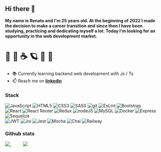 ## Hi there 👋

<strong>
My name is Renato and I'm 25 years old. At the beginning of 2022 I made the decision to make a career transition and since then I have been studying, practicing and dedicating myself a lot. Today I'm looking for an opportunity in the web development market.</strong>

#  🧗‍ 🥾  ☕  🪐  🐶 🛫

- 📚 Currently learning backend web development with Js / Ts
- 📫 Reach me on <strong>[linkedin](http://www.linkedin.com/in/renato-dourado-b1b301112)</strong>

<!-- ###  :sound: Highlights 
  - [Irecipe](https://github.com/RenatoDourad0/Project_Irecipe)
  - [Trybe Wallet](https://github.com/RenatoDourad0/Trybe_Wallet_Project)
  - [TrybeTunes](https://github.com/RenatoDourad0/Project_TrybeTunes)
  - [Shopping Cart](https://github.com/RenatoDourad0/Project_Shopping_Cart_Trybe)
  - [Launch Countdown Timer](https://github.com/RenatoDourad0/Project_Launch_Countdown_Timer_FrontendMentor)
  - [Blogr landing page](https://github.com/RenatoDourad0/Project_Blogr_Landing_Page_FrontendMentor) -->

### Stack
![JavaScript](https://img.shields.io/badge/javascript-%23323330.svg?style=for-the-badge&logo=javascript&logoColor=)
![HTML5](https://img.shields.io/badge/html5-%23323330.svg?style=for-the-badge&logo=html5&logoColor=)
![CSS3](https://img.shields.io/badge/css3-%23323330.svg?style=for-the-badge&logo=css3&logoColor=)
![SASS](https://img.shields.io/badge/SASS-%23323330.svg?style=for-the-badge&logo=SASS&logoColor=)
![git]( https://img.shields.io/badge/git-%23323330?style=for-the-badge&logo=git&logoColor=)
![EsLint]( https://img.shields.io/badge/EsLint-%23323330?style=for-the-badge&logo=eslint&logoColor=)
![Bootstrap](https://img.shields.io/badge/bootstrap-%23323330.svg?style=for-the-badge&logo=bootstrap&logoColor=)
![React](https://img.shields.io/badge/react-%23323330.svg?style=for-the-badge&logo=react&logoColor=)
![React Router](https://img.shields.io/badge/React_Router-%23323330?style=for-the-badge&logo=react-router&logoColor=)
![Redux](https://img.shields.io/badge/redux-%23323330.svg?style=for-the-badge&logo=redux&logoColor=)
![nodeJS]( https://img.shields.io/badge/Node.js-%23323330?style=for-the-badge&logo=nodedotjs&logoColor=)
![MySQL]( https://img.shields.io/badge/mysql-%23323330?style=for-the-badge&logo=mysql&logoColor=)
![Docker]( https://img.shields.io/badge/Docker-%23323330?style=for-the-badge&logo=docker&logoColor=)
![Express]( https://img.shields.io/badge/express-%23323330?style=for-the-badge&logo=express&logoColor=)
![Sequelize]( https://img.shields.io/badge/sequelize-%23323330?style=for-the-badge&logo=sequelize&logoColor=)
<br />
![JWT]( https://img.shields.io/badge/JWT-%23323330?style=for-the-badge&logo=jsonwebtokens&logoColor=)
![Joi]( https://img.shields.io/badge/joi-%23323330?style=for-the-badge&logo=joi&logoColor=)
![Jest]( https://img.shields.io/badge/jest-%23323330?style=for-the-badge&logo=jest&logoColor=)
![Mocha]( https://img.shields.io/badge/mocha-%23323330?style=for-the-badge&logo=mocha&logoColor=)
![Chai]( https://img.shields.io/badge/chai-%23323330?style=for-the-badge&logo=chai&logoColor=)
![Railway]( https://img.shields.io/badge/railway-%23323330?style=for-the-badge&logo=railway&logoColor=)

  <!--
  Jest
  RTL
  -->

  ### Github stats
<div>
  <a href="#">
    <img align="bottom" src="https://github-readme-stats.vercel.app/api/top-langs/?username=RenatoDourad0&layout=compact"/>
  </a>
   &nbsp &nbsp &nbsp &nbsp &nbsp
  <a href="#">
    <img align="bottom" src="https://github-readme-stats.vercel.app/api?username=RenatoDourad0&hide_rank=true&hide=stars,contribs&hide_title=true&count_private=true"/>
  </a>
</div>

<!--
[![Anurag's GitHub stats](https://github-readme-stats.vercel.app/api?username=RenatoDourad0&show_icons=true)](https://github.com/anuraghazra/github-readme-stats)
[![Top Langs](https://github-readme-stats.vercel.app/api/top-langs/?username=RenatoDourad0)](https://github.com/anuraghazra/github-readme-stats)

**RenatoDourad0/RenatoDourad0** is a ✨ _special_ ✨ repository because its `README.md` (this file) appears on your GitHub profile.

Here are some ideas to get you started:

- 🔭 I’m currently working on ...
- 🌱 I’m currently learning ...
- 👯 I’m looking to collaborate on ...
- 🤔 I’m looking for help with ...
- 💬 Ask me about ...
- 📫 How to reach me: ...
- 😄 Pronouns: ...
- ⚡ Fun fact: ...
-->
